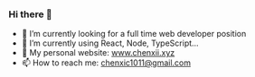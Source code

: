 ### Hi there 👋

- 🔭  I’m currently looking for a full time web developer position
- 🌱  I’m currently using React, Node, TypeScript...
- 🤔  My personal website: www.chenxii.xyz
- 📫  How to reach me: chenxic1011@gmail.com
